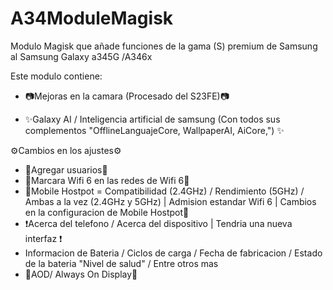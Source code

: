 # A34ModuleMagisk
Modulo Magisk que añade funciones de la gama (S) premium de Samsung al Samsung Galaxy a345G /A346x

Este modulo contiene:

- 📷Mejoras en la camara (Procesado del S23FE)📷

- ✨Galaxy AI / Inteligencia artificial de samsung (Con todos sus complementos "OfflineLanguajeCore, WallpaperAI, AiCore,") ✨

⚙️Cambios en los ajustes⚙️

- 👤Agregar usuarios👤
- 🛜Marcara Wifi 6 en las redes de Wifi 6🛜
- 📶Mobile Hostpot = Compatibilidad (2.4GHz) / Rendimiento (5GHz) / Ambas a la vez (2.4GHz y 5GHz) | Admision estandar Wifi 6 | Cambios en la configuracion de Mobile Hostpot📶
- ❗Acerca del telefono / Acerca del dispositivo | Tendria una nueva interfaz ❗
- Informacion de Bateria / Ciclos de carga / Fecha de fabricacion / Estado de la bateria "Nivel de salud" / Entre otros mas
- 📱AOD/ Always On Display📱
